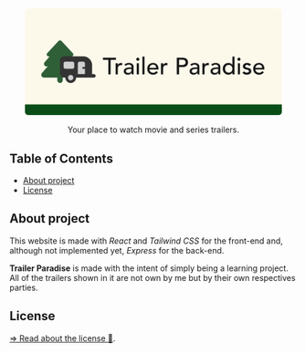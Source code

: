 <div align="center">
<img src="project-media/img/Wide-logo-1200-500.png" alt="Trailer Paradise Logo" width="450">
<br>
<p>Your place to watch movie and series trailers.</p>

</div>

<h2>Table of Contents</h2>

- [About project](#about-project)
- [License](#license)

## About project
This website is made with _React_ and _Tailwind CSS_ for the front-end and, although not implemented yet, _Express_ for the back-end.

**Trailer Paradise** is made with the intent of simply being a learning project. All of the trailers shown in it are not own by me but by their own respectives parties.

## License
[=> Read about the license 🔏](LICENSE).
